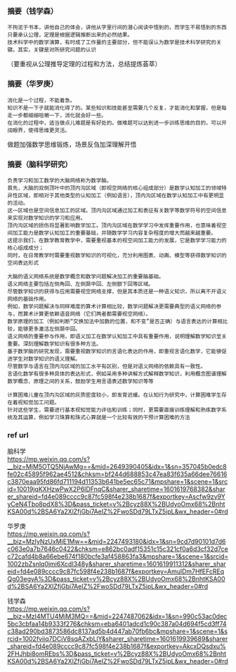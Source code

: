 ### 摘要（钱学森）
```
不拘泥于书本，讲他自己的体会，讲他从字里行间的潜心阅读中悟到的，而学生不易悟到的东西   
只要承认公理，定理是根据逻辑推断出来的必然结果。    
技术科学中的数学演算，有时成了工作量的主要部分，但不能误认为数学是技术科学研究的关键。其实，关键是对所研究问题的认识
```  
（要重视从公理推导定理的过程和方法，总结提炼荟萃）    

### 摘要（华罗庚）  
```
消化是一个过程，不能着急。   
知识不是一下子就能消化得了的。某些知识和技能甚至需要几个反复，才能消化和掌握，但是每走一步都细细咀嚼一下，消化就会好一些。    
在消化的过程中，适当做点儿难题是有好处的。做难题可以达到进一步训练思维的目的，可以开阔眼界，使得思维更灵活。   
```
做题加强数学思维锻炼，场景反刍加深理解开悟   


### 摘要（脑科学研究）  
```
负责学习和加工数学的大脑网络称为数学脑。   
首先，大脑的双侧顶叶中的顶内沟区域（即视空网络的核心组成部分）是数学认知加工的领域特异性区域，即相对于其他类型的认知加工（例如语言），顶内沟区域在数学认知加工中有更明显的活动。    
这一区域也是空间信息加工的区域。顶内沟区域通过加工和表征有关数字等数学符号的空间信息来实现对数学知识的学习和应用。    
顶内沟区域的损伤将显著影响数学加工。顶内沟区域在数学学习中发挥重要作用，也意味着视空间加工能力是数学认知加工的重要基础，并随数学学习内容复杂程度的增大而越来越重要。     
这提示我们，在数学教育教学中，需要重视基本的视空间加工能力的发展，它是数学学习能力的核心组成成分；    
同时，在日常教学时需要重视数学知识的可视化，充分利用图表、动画、模型等获得数学知识的空间表达形式  
```
```
大脑的语义网络系统是数学概念和数学问题解决加工的重要脑基础。    
语义网络主要包括左侧角回、左侧颞中回、左侧额下回等区域。    
尽管数学知识的获得与应用需要视空网络支撑，但是其本质还是一种语义知识，所以离不开语义网络的基础作用。  
例如，数学问题解决与同样难度的算术计算相比较，数学问题解决更需要典型的语义网络的参与，而算术计算更依赖语音网络（它们两者都需要视空网络）。     
数学原理的加工（例如判断“交换加法中加数的位置，和不变”是否正确）与语言表达的计算相比较，能够更多激活左侧颞中回。     
语义网络的重要参与作用，即语义加工在数学认知加工中具有重要作用，说明理解数学知识至关重要。深刻理解数学知识有很多种方法。    
基于数学脑的研究发现，需要重视数学知识的言语化表达的作用，即重视言语化数学，它能够促进学生对数学知识的语义理解。    
尽管数学与语言在顶内沟区域的加工水平有区别，但是对语义网络的依赖具有一致性。    
言语化数学有很多种具体的表达形式，例如采用多种讲解方式解释数学知识，利用概念图谱理解数学概念、原理之间的关系，鼓励学生用言语表述数学知识等等   
```
```
计算困难儿童在顶内沟区域的灰质密度较小，即发育迟缓。在认知行为研究中，计算困难学生存在着视知觉加工问题。    
针对这些学生，需要进行基本视知觉能力评估和训练；同时，更需要直接训练理解和熟练数字系统及其运算，例如学习珠算和珠式心算就是一个比较有效的干预计算困难的方法
```

### ref url
脑科学    
https://mp.weixin.qq.com/s?__biz=MjM5OTQ5NjAwMg==&mid=2649390405&idx=1&sn=357045b0edc8fe02c45895f962ae4512&chksm=bf244d688853c47ea83f635a66dee76616c3870eaa95fd86fd711194d11353b641be5ec65c71&mpshare=1&scene=1&srcid=10019jqKXHzwPwX2P6lDFnqC&sharer_sharetime=1601619768382&sharer_shareid=fd4e089cccc9c87fc598f4e238b1687f&exportkey=Ascfw9zy9YyCeN4Tbo8pdX8%3D&pass_ticket=v%2Bcyz88X%2BUdyoOmx68%2BnhtKSA00d%2BSA6Ya2XlZfjGbi7AeIZ%2FwoSDd79LTxZ5ipL&wx_header=0#rd

华罗庚    
https://mp.weixin.qq.com/s?__biz=MzIyNzUxMjE1Mw==&mid=2247493180&idx=1&sn=9cd7d90101d7d6c063e0a7b7646c0422&chksm=e862bc0adf15351c15c321cf0a6d3cf32d7cec72cafd4b8a66ebe674f180bcfe3af458863fa3&mpshare=1&scene=1&srcid=1002zbZsnlq0jmi6XcdI348y&sharer_sharetime=1601619911312&sharer_shareid=fd4e089cccc9c87fc598f4e238b1687f&exportkey=AmulDm7HfEFcREqQg03egyA%3D&pass_ticket=v%2Bcyz88X%2BUdyoOmx68%2BnhtKSA00d%2BSA6Ya2XlZfjGbi7AeIZ%2FwoSDd79LTxZ5ipL&wx_header=0#rd


钱学森    
https://mp.weixin.qq.com/s?__biz=MzI4MTU4MjM3MQ==&mid=2247487062&idx=1&sn=990c53ac0dec5bc3cbfaa14b9333f276&chksm=eba6401adcd1c90c387a04d694f5cd3ff74c38ad290bd3873586dc8137ad5b4d447ab70fb6bc&mpshare=1&scene=1&srcid=1002fviiq7DCiV8sqAZxbLlY&sharer_sharetime=1601619939689&sharer_shareid=fd4e089cccc9c87fc598f4e238b1687f&exportkey=AkcxDQsdxu%2FHJhbi8omREbs%3D&pass_ticket=v%2Bcyz88X%2BUdyoOmx68%2BnhtKSA00d%2BSA6Ya2XlZfjGbi7AeIZ%2FwoSDd79LTxZ5ipL&wx_header=0#rd
